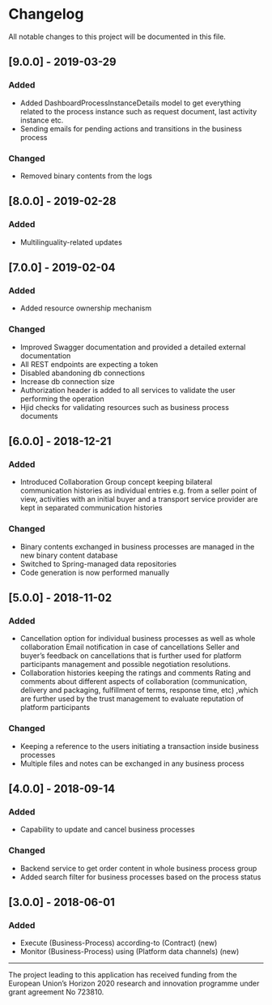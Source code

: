# Changelog
All notable changes to this project will be documented in this file.

## [9.0.0] - 2019-03-29
### Added
- Added DashboardProcessInstanceDetails model to get everything related to the process instance such as request document, last activity instance etc.
- Sending emails for pending actions and transitions in the business process

### Changed
- Removed binary contents from the logs

## [8.0.0] - 2019-02-28
### Added
- Multilinguality-related updates

## [7.0.0] - 2019-02-04
### Added
- Added resource ownership mechanism

### Changed
- Improved Swagger documentation and provided a detailed external documentation
- All REST endpoints are expecting a token
- Disabled abandoning db connections
- Increase db connection size
- Authorization header is added to all services to validate the user performing the operation
- Hjid checks for validating resources such as business process documents

## [6.0.0] - 2018-12-21
### Added
- Introduced Collaboration Group concept keeping bilateral communication histories as individual entries
    e.g. from a seller point of view, activities with an initial buyer and a transport 
    service provider are kept in separated communication histories

### Changed
- Binary contents exchanged in business processes are managed in the new binary content database
- Switched to Spring-managed data repositories
- Code generation is now performed manually

## [5.0.0] - 2018-11-02
### Added
- Cancellation option for individual business processes as well as whole collaboration
    Email notification in case of cancellations
    Seller and buyer’s feedback on cancellations that is further used for platform participants management and possible negotiation resolutions.
- Collaboration histories keeping the ratings and comments
  Rating and comments about different aspects of collaboration (communication, delivery and packaging, fulfillment of terms, response time, etc)
  ,which are further used by the trust management to evaluate reputation of platform participants

### Changed
- Keeping a reference to the users initiating a transaction inside business processes
- Multiple files and notes can be exchanged in any business process

## [4.0.0] - 2018-09-14
### Added
- Capability to update and cancel business processes

### Changed
- Backend service to get order content in whole business process group
- Added search filter for business processes based on the process status

## [3.0.0] - 2018-06-01
### Added
- Execute (Business-Process) according-to (Contract) (new)
- Monitor (Business-Process) using (Platform data channels) (new)

 ---
The project leading to this application has received funding from the European Union’s Horizon 2020 research and innovation programme under grant agreement No 723810.

